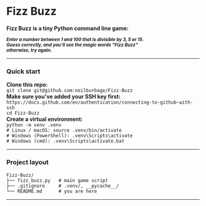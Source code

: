 # Fizz Buzz

**Fizz Buzz is a tiny Python command line game:**

<small>
<strong><em>Enter a number between 1 and 100 that is divisible by 3, 5 or 15.</em></strong><br>
<strong><em>Guess correctly, and you’ll see the magic words "Fizz Buzz"</em></strong><br>
<strong><em>otherwise, try again.</em></strong><br>
</small>

---

### Quick start 
**Clone this repo:**  
```git clone git@github.com:neilburbage/Fizz-Buzz```  
**Make sure you've added your SSH key first:**   
```https://docs.github.com/en/authentication/connecting-to-github-with-ssh```    
```cd Fizz-Buzz```  
**Create a virtual environment:**     
```python -m venv .venv```  
```# Linux / macOS: source .venv/bin/activate```     
```# Windows (PowerShell): .venv\Scripts\activate```  
```# Windows (cmd): .venv\Scripts\activate.bat``` 

---

### Project layout
```
Fizz-Buzz/
├── fizz_buzz.py   # main game script
├── .gitignore     # .venv/, __pycache__/
└── README.md      # you are here
```

---